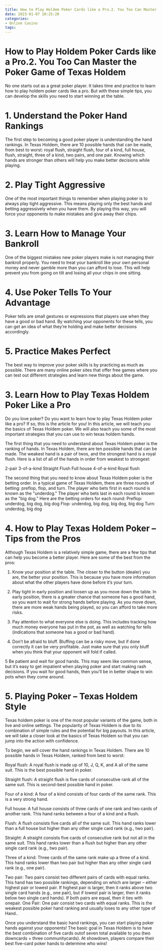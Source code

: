 ```yaml
---
title: How to Play Holdem Poker Cards like a Pro.2. You Too Can Master the Poker Game of Texas Holdem 
date: 2023-01-07 10:25:20
categories:
- Online Casino
tags:
---
```



#  How to Play Holdem Poker Cards like a Pro.2. You Too Can Master the Poker Game of Texas Holdem 

No one starts out as a great poker player. It takes time and practice to learn how to play holdem poker cards like a pro. But with these simple tips, you can develop the skills you need to start winning at the table.

# 1. Understand the Poker Hand Rankings
The first step to becoming a good poker player is understanding the hand rankings. In Texas Holdem, there are 10 possible hands that can be made, from best to worst: royal flush, straight flush, four of a kind, full house, flush, straight, three of a kind, two pairs, and one pair. Knowing which hands are stronger than others will help you make better decisions while playing.

# 2. Play Tight Aggressive
One of the most important things to remember when playing poker is to always play tight aggressive. This means playing only the best hands and betting aggressively when you have them. By playing this way, you will force your opponents to make mistakes and give away their chips.

# 3. Learn How to Manage Your Bankroll
One of the biggest mistakes new poker players make is not managing their bankroll properly. You need to treat your bankroll like your own personal money and never gamble more than you can afford to lose. This will help prevent you from going on tilt and losing all your chips in one sitting.

# 4. Use Poker Tells To Your Advantage
Poker tells are small gestures or expressions that players use when they have a good or bad hand. By watching your opponents for these tells, you can get an idea of what they’re holding and make better decisions accordingly.

# 5. Practice Makes Perfect
The best way to improve your poker skills is by practicing as much as possible. There are many online poker sites that offer free games where you can test out different strategies and learn new things about the game.

# 3. Learn How to Play Texas Holdem Poker Like a Pro 

Do you love poker? Do you want to learn how to play Texas Holdem poker like a pro? If so, this is the article for you! In this article, we will teach you the basics of Texas Holdem poker. We will also teach you some of the most important strategies that you can use to win texas holdem hands.

The first thing that you need to understand about Texas Holdem poker is the ranking of hands. In Texas Holdem, there are ten possible hands that can be made. The weakest hand is a pair of twos, and the strongest hand is a royal flush. Here is a list of all of the hands in order from weakest to strongest:

 
2-pair
3-of-a-kind
Straight
Flush
Full house
4-of-a-kind
Royal flush

The second thing that you need to know about Texas Holdem poker is the betting order. In a typical game of Texas Holdem, there are three rounds of betting: preflop, flop, and turn. The player who bets first in each round is known as the "underdog." The player who bets last in each round is known as the "big dog." Here are the betting orders for each round: 
Preflop: underdog, big dog, big dog
Flop: underdog, big dog, big dog, big dog 
Turn: underdog, big dog

# 4. How to Play Texas Holdem Poker – Tips from the Pros 

Although Texas Holdem is a relatively simple game, there are a few tips that can help you become a better player. Here are some of the best from the pros:

1. Know your position at the table. The closer to the button (dealer) you are, the better your position. This is because you have more information about what the other players have done before it’s your turn.

2. Play tight in early position and loosen up as you move down the table. In early position, there is a greater chance that someone has a good hand, so you want to wait for strong hands before playing. As you move down, there are more weak hands being played, so you can afford to take more risks.

3. Pay attention to what everyone else is doing. This includes tracking how much money everyone has put in the pot, as well as watching for tells (indications that someone has a good or bad hand).

4. Don’t be afraid to bluff. Bluffing can be a risky move, but if done correctly it can be very profitable. Just make sure that you only bluff when you think that your opponent will fold if called.

5 Be patient and wait for good hands. This may seem like common sense, but it’s easy to get impatient when playing poker and start making rash decisions. If you wait for good hands, then you’ll be in better shape to win pots when they come around.

# 5. Playing Poker – Texas Holdem Style

Texas holdem poker is one of the most popular variants of the game, both in live and online settings. The popularity of Texas Holdem is due to its combination of simple rules and the potential for big payouts. In this article, we will take a closer look at the basics of Texas Holdem so that you can jump into the action with confidence.

To begin, we will cover the hand rankings in Texas Holdem. There are 10 possible hands in Texas Holdem, ranked from best to worst:

Royal flush: A royal flush is made up of 10, J, Q, K, and A all of the same suit. This is the best possible hand in poker.

Straight flush: A straight flush is five cards of consecutive rank all of the same suit. This is second-best possible hand in poker.

Four of a kind: A four of a kind consists of four cards of the same rank. This is a very strong hand.

Full house: A full house consists of three cards of one rank and two cards of another rank. This hand ranks between a four of a kind and a flush.

Flush: A flush consists five cards all of the same suit. This hand ranks lower than a full house but higher than any other single card rank (e.g., two pair).

Straight: A straight consists five cards of consecutive rank but not all in the same suit. This hand ranks lower than a flush but higher than any other single card rank (e.g., two pair).

Three of a kind: Three cards of the same rank make up a three of a kind. This hand ranks lower than two pair but higher than any other single card rank (e.g., one pair).

Two pair: Two pairs consist two different pairs of cards with equal ranks. This hand has two possible rankings, depending on which are larger – either highest pair or lowest pair. If highest pair is larger, then it ranks above two single card hands (e.g., one pair), but if lowest pair is larger, then it ranks below two single card hands). If both pairs are equal, then it ties with onepair. 
One Pair: One pair consist two cards with equal ranks. This is the weakest possible poker hand ranking and usually loses to any other type of Hand..



Once you understand the basic hand rankings, you can start playing poker hands against your opponents! The basic goal in Texas Holdem is to have the best combination of five cards outof seven total available to you (two downcards + three communitycards). At showdown, players compare their best five-card poker hands to determine who wins!
